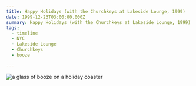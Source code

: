 ```yaml
---
title: Happy Holidays (with the Churchkeys at Lakeside Lounge, 1999)
date: 1999-12-23T03:00:00.000Z
summary: Happy Holidays (with the Churchkeys at Lakeside Lounge, 1999)
tags:
  - timeline
  - NYC
  - Lakeside Lounge 
  - Churchkeys 
  - booze

---
```


![a glass of booze on a holiday coaster](/static/img/happy-holidays-lakeside-lounge.jpg "Happy Holidays (with the Churchkeys at Lakeside Lounge, 1999)")